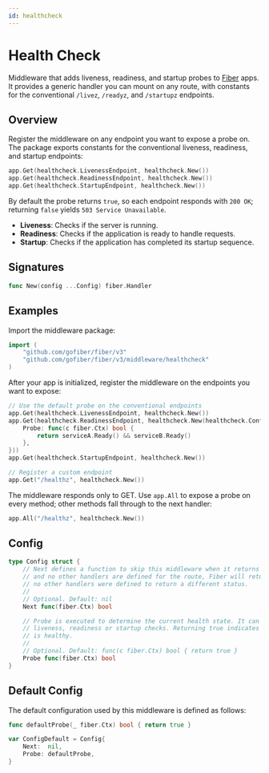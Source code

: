 ```yaml
---
id: healthcheck
---
```


# Health Check

Middleware that adds liveness, readiness, and startup probes to [Fiber](https://github.com/gofiber/fiber) apps. It provides a generic handler you can mount on any route, with constants for the conventional `/livez`, `/readyz`, and `/startupz` endpoints.

## Overview

Register the middleware on any endpoint you want to expose a probe on. The package exports constants for the conventional liveness, readiness, and startup endpoints:

```go
app.Get(healthcheck.LivenessEndpoint, healthcheck.New())
app.Get(healthcheck.ReadinessEndpoint, healthcheck.New())
app.Get(healthcheck.StartupEndpoint, healthcheck.New())
```

By default the probe returns `true`, so each endpoint responds with `200 OK`; returning `false` yields `503 Service Unavailable`.

- **Liveness**: Checks if the server is running.
- **Readiness**: Checks if the application is ready to handle requests.
- **Startup**: Checks if the application has completed its startup sequence.

## Signatures

```go
func New(config ...Config) fiber.Handler
```

## Examples

Import the middleware package:

```go
import (
    "github.com/gofiber/fiber/v3"
    "github.com/gofiber/fiber/v3/middleware/healthcheck"
)
```

After your app is initialized, register the middleware on the endpoints you want to expose:

```go
// Use the default probe on the conventional endpoints
app.Get(healthcheck.LivenessEndpoint, healthcheck.New())
app.Get(healthcheck.ReadinessEndpoint, healthcheck.New(healthcheck.Config{
    Probe: func(c fiber.Ctx) bool {
        return serviceA.Ready() && serviceB.Ready()
    },
}))
app.Get(healthcheck.StartupEndpoint, healthcheck.New())

// Register a custom endpoint
app.Get("/healthz", healthcheck.New())
```

The middleware responds only to GET. Use `app.All` to expose a probe on every method; other methods fall through to the next handler:

```go
app.All("/healthz", healthcheck.New())
```

## Config

```go
type Config struct {
    // Next defines a function to skip this middleware when it returns true. If this function returns true
    // and no other handlers are defined for the route, Fiber will return a status 404 Not Found, since
    // no other handlers were defined to return a different status.
    //
    // Optional. Default: nil
    Next func(fiber.Ctx) bool

    // Probe is executed to determine the current health state. It can be used for
    // liveness, readiness or startup checks. Returning true indicates the application
    // is healthy.
    //
    // Optional. Default: func(c fiber.Ctx) bool { return true }
    Probe func(fiber.Ctx) bool
}
```

## Default Config

The default configuration used by this middleware is defined as follows:

```go
func defaultProbe(_ fiber.Ctx) bool { return true }

var ConfigDefault = Config{
    Next:  nil,
    Probe: defaultProbe,
}
```
